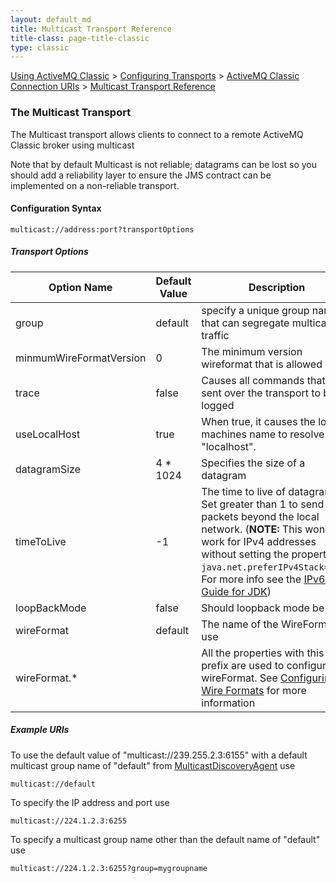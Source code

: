 ```yaml
---
layout: default_md
title: Multicast Transport Reference 
title-class: page-title-classic
type: classic
---
```


[Using ActiveMQ Classic](using-activemq-classic) > [Configuring Transports](configuring-transports) > [ActiveMQ Classic Connection URIs](activemq-classic-connection-uris) > [Multicast Transport Reference](multicast-transport-reference)


### The Multicast Transport

The Multicast transport allows clients to connect to a remote ActiveMQ Classic broker using multicast

Note that by default Multicast is not reliable; datagrams can be lost so you should add a reliability layer to ensure the JMS contract can be implemented on a non-reliable transport.

#### Configuration Syntax
```
multicast://address:port?transportOptions
```

##### Transport Options

Option Name|Default Value|Description
---|---|---
group|default|specify a unique group name that can segregate multicast traffic
minmumWireFormatVersion|0|The minimum version wireformat that is allowed
trace|false|Causes all commands that are sent over the transport to be logged
useLocalHost|true|When true, it causes the local machines name to resolve to "localhost".
datagramSize|4 * 1024|Specifies the size of a datagram
timeToLive|-1|The time to live of datagrams. Set greater than 1 to send packets beyond the local network. (**NOTE:** This won't work for IPv4 addresses without setting the property `java.net.preferIPv4Stack=true`. For more info see the [IPv6 User Guide for JDK](http://java.sun.com/j2se/1.5.0/docs/guide/net/ipv6_guide/index.html))
loopBackMode|false|Should loopback mode be used
wireFormat|default|The name of the WireFormat to use
wireFormat.*||All the properties with this prefix are used to configure the wireFormat. See [Configuring Wire Formats](configuring-wire-formats) for more information

##### Example URIs

To use the default value of "multicast://239.255.2.3:6155" with a default multicast group name of "default" from [MulticastDiscoveryAgent](http://activemq.apache.org/components/classic/documentation/maven/apidocs/org/apache/activemq/transport/discovery/multicast/MulticastDiscoveryAgent.html#DEFAULT_DISCOVERY_URI_STRING) use
```
multicast://default 
```
To specify the IP address and port use
```
multicast://224.1.2.3:6255
```
To specify a multicast group name other than the default name of "default" use
```
multicast://224.1.2.3:6255?group=mygroupname
```
